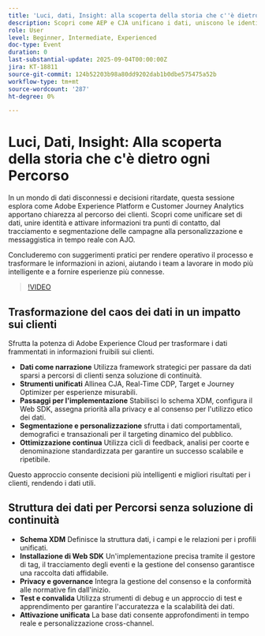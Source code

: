 ```yaml
---
title: 'Luci, dati, Insight: alla scoperta della storia che c''è dietro ogni Percorso'
description: Scopri come AEP e CJA unificano i dati, uniscono le identità e attivano gli insight per una personalizzazione in tempo reale e percorsi di clienti più intelligenti.
role: User
level: Beginner, Intermediate, Experienced
doc-type: Event
duration: 0
last-substantial-update: 2025-09-04T00:00:00Z
jira: KT-18811
source-git-commit: 124b52203b98a80dd9202dab1b0dbe575475a52b
workflow-type: tm+mt
source-wordcount: '287'
ht-degree: 0%

---
```



# Luci, Dati, Insight: Alla scoperta della storia che c&#39;è dietro ogni Percorso

In un mondo di dati disconnessi e decisioni ritardate, questa sessione esplora come Adobe Experience Platform e Customer Journey Analytics apportano chiarezza al percorso dei clienti. Scopri come unificare set di dati, unire identità e attivare informazioni tra punti di contatto, dal tracciamento e segmentazione delle campagne alla personalizzazione e messaggistica in tempo reale con AJO.

Concluderemo con suggerimenti pratici per rendere operativo il processo e trasformare le informazioni in azioni, aiutando i team a lavorare in modo più intelligente e a fornire esperienze più connesse.

>[!VIDEO](https://video.tv.adobe.com/v/3471109/?learn=on&enablevpops)

## Trasformazione del caos dei dati in un impatto sui clienti

Sfrutta la potenza di Adobe Experience Cloud per trasformare i dati frammentati in informazioni fruibili sui clienti.

* **Dati come narrazione** Utilizza framework strategici per passare da dati sparsi a percorsi di clienti senza soluzione di continuità.
* **Strumenti unificati** Allinea CJA, Real-Time CDP, Target e Journey Optimizer per esperienze misurabili.
* **Passaggi per l&#39;implementazione** Stabilisci lo schema XDM, configura il Web SDK, assegna priorità alla privacy e al consenso per l&#39;utilizzo etico dei dati.
* **Segmentazione e personalizzazione** sfrutta i dati comportamentali, demografici e transazionali per il targeting dinamico del pubblico.
* **Ottimizzazione continua** Utilizza cicli di feedback, analisi per coorte e denominazione standardizzata per garantire un successo scalabile e ripetibile.

Questo approccio consente decisioni più intelligenti e migliori risultati per i clienti, rendendo i dati utili.

## Struttura dei dati per Percorsi senza soluzione di continuità

* **Schema XDM** Definisce la struttura dati, i campi e le relazioni per i profili unificati.
* **Installazione di Web SDK** Un&#39;implementazione precisa tramite il gestore di tag, il tracciamento degli eventi e la gestione del consenso garantisce una raccolta dati affidabile.
* **Privacy e governance** Integra la gestione del consenso e la conformità alle normative fin dall&#39;inizio.
* **Test e convalida** Utilizza strumenti di debug e un approccio di test e apprendimento per garantire l&#39;accuratezza e la scalabilità dei dati.
* **Attivazione unificata** La base dati consente approfondimenti in tempo reale e personalizzazione cross-channel.

